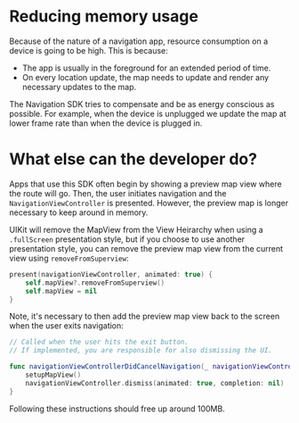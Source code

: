# Reducing memory usage

Because of the nature of a navigation app, resource consumption on a device is going to be high. This is because:

* The app is usually in the foreground for an extended period of time.
* On every location update, the map needs to update and render any necessary updates to the map.

The Navigation SDK tries to compensate and be as energy conscious as possible. For example, when the device is unplugged we update the map at lower frame rate than when the device is plugged in.


# What else can the developer do?

Apps that use this SDK often begin by showing a preview map view where the route will go. Then, the user initiates navigation and the `NavigationViewController` is presented. However, the preview map is longer necessary to keep around in memory. 

UIKit will remove the MapView from the View Heirarchy when using a `.fullScreen` presentation style, but if you choose to use another presentation style, you can remove the preview map view from the current view using `removeFromSuperview`:

```swift
present(navigationViewController, animated: true) {
    self.mapView?.removeFromSuperview()
    self.mapView = nil
}
```

Note, it's necessary to then add the preview map view back to the screen when the user exits navigation:


```swift
// Called when the user hits the exit button.
// If implemented, you are responsible for also dismissing the UI.

func navigationViewControllerDidCancelNavigation(_ navigationViewController: NavigationViewController) {
    setupMapView()
    navigationViewController.dismiss(animated: true, completion: nil)
}
```

Following these instructions should free up around 100MB.
